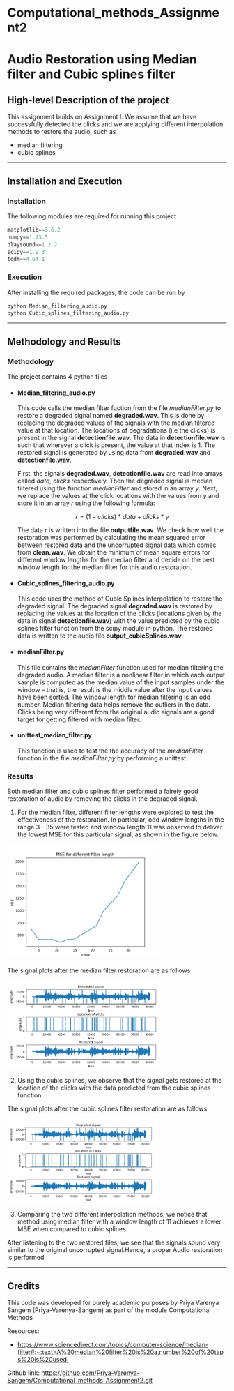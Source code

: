 # Computational_methods_Assignment2
# Audio Restoration using Median filter and Cubic splines filter

## High-level Description of the project
This assignment builds on Assignment I. We assume that we have successfully detected the clicks and we are applying different interpolation methods to restore the audio, such as
- median filtering
- cubic splines

---

## Installation and Execution

### Installation

The following modules are required for running this project

```python
matplotlib==3.6.2
numpy==1.23.5
playsound==1.2.2
scipy==1.9.3
tqdm==4.64.1
```

### Execution

After installing the required packages, the code can be run by

```sh
python Median_filtering_audio.py
python Cubic_splines_filtering_audio.py
```
---

## Methodology and Results

### Methodology

The project contains 4 python files

* #### Median_filtering_audio.py

  This code calls the median filter fuction from the file *medianFilter.py* to restore a degraded signal named **degraded.wav**.
  This is done by replacing the degraded values of the signals with the median filtered value at that location. The locations of degradations (i.e the clicks) is present in the signal **detectionfile.wav**. The data in **detectionfile.wav** is such that wherever a click is present, the value at that index is 1. The restored signal is generated by using data from  **degraded.wav** and **detectionfile.wav**. 

  First, the signals **degraded.wav**, **detectionfile.wav** are read into arrays called _data, clicks_ respectively. Then the  degraded signal is median filtered using the function _medianFilter_ and stored in an array _y_. Next, we replace the values at the click locations with the values from _y_ and store it in an array _r_ using the following formula: 

  $$r = (1 - clicks) * data + clicks * y$$

  The data _r_ is written into the file **outputfile.wav**. We check how well the restoration was performed by calculating the mean squared error between restored data and the uncorrupted signal data which comes from **clean.wav**. We obtain the minimum of mean square errors for different window lengths for the median filter and decide on the best window length for the median filter for this audio restoration.


* #### Cubic_splines_filtering_audio.py
  This code uses the method of Cubic Splines interpolation to restore the degraded signal. The degraded signal **degraded.wav** is restored by replacing the values at the location of the clicks (locations given by the data in signal **detectionfile.wav**) with the value predicted by the cubic splines filter function from the scipy module in python. The restored data is written to the audio file **output_cubicSplines.wav**.

* #### medianFilter.py
  This file contains the _medianFilter_ function used for median filtering the degraded audio. A median filter is a nonlinear filter in which each output sample is computed as the median value of the input samples under the window – that is, the result is the middle value after the input values have been sorted. The window length for median filtering is an odd number. Median filtering data helps remove the outliers in the data. Clicks being very different from the original audio signals are a good target for getting filtered with median filter.

* #### unittest_median_filter.py
  This function is used to test the the accuracy of the _medianFilter_ function in the file *medianFilter.py* by performing a unittest.




### Results

Both median filter and cubic splines filter performed a fairely good restoration of audio by removing the clicks in the degraded signal.

1. For the median filter, different filter lengths were explored to test the effectiveness of the restoration. In particular, odd window lengths in the range 3 - 35 were tested and window length 11 was observed to deliver the lowest MSE for this particular signal, as shown in the figure below.

<img src="MSE.png" width="350">

The signal plots after the median filter restoration are as follows 

<img src="Signal_plots_median.png" width="350">

2. Using the cubic splines, we observe that the signal gets restored at the location of the clicks with the data predicted from the cubic splines function. 

The signal plots after the cubic splines filter restoration are as follows 

<img src="signal_plots_cubicsplines.png" width="350">

3. Comparing the two different interpolation methods, we notice that method using median filter with a window length of 11 achieves a lower MSE when compared to cubic splines.

After listening to the two restored files, we see that the signals sound very similar to the original uncorrupted signal.Hence, a proper Audio restoration is performed.


---
## Credits

This code was developed for purely academic purposes by Priya Varenya Sangem (Priya-Varenya-Sangem) as part of the module Computational Methods 

Resources:
- <https://www.sciencedirect.com/topics/computer-science/median-filter#:~:text=A%20median%20filter%20is%20a,number%20of%20taps%20is%20used.>

Github link:
<https://github.com/Priya-Varenya-Sangem/Computational_methods_Assignment2.git>






